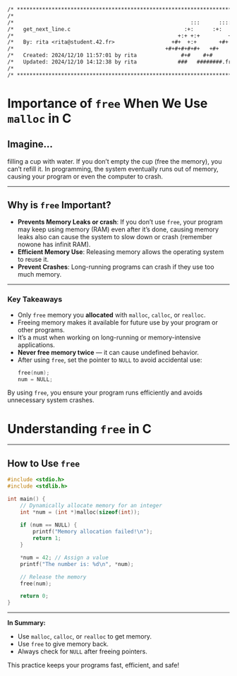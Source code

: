 ```txt
/* ************************************************************************** */
/*                                                                            */
/*                                                        :::      ::::::::   */
/*   get_next_line.c                                    :+:      :+:    :+:   */
/*                                                    +:+ +:+         +:+     */
/*   By: rita <rita@student.42.fr>                  +#+  +:+       +#+        */
/*                                                +#+#+#+#+#+   +#+           */
/*   Created: 2024/12/10 11:57:01 by rita              #+#    #+#             */
/*   Updated: 2024/12/10 14:12:38 by rita             ###   ########.fr       */
/*                                                                            */
/* ************************************************************************** */
```

# **Importance of `free` When We Use `malloc` in C**

## Imagine...
 filling a cup with water. If you don’t empty the cup (free the memory), you can’t refill it. In programming, the system eventually runs out of memory, causing your program or even the computer to crash.

---

## **Why is `free` Important?**
- **Prevents Memory Leaks or crash**: If you don’t use `free`, your program may keep using memory (RAM) even after it’s done, causing memory leaks also can cause the system to slow down or crash (remember nowone has infinit RAM).
- **Efficient Memory Use**: Releasing memory allows the operating system to reuse it.
- **Prevent Crashes**: Long-running programs can crash if they use too much memory.

---

### **Key Takeaways**
- Only `free` memory you **allocated** with `malloc`, `calloc`, or `realloc`.
- Freeing memory makes it available for future use by your program or other programs.
- It’s a must when working on long-running or memory-intensive applications.
- **Never free memory twice** — it can cause undefined behavior.
- After using `free`, set the pointer to `NULL` to avoid accidental use:
   ```c
   free(num);
   num = NULL;
   ```
By using `free`, you ensure your program runs efficiently and avoids unnecessary system crashes. 


# **Understanding `free` in C**

---

## **How to Use `free`**

```c
#include <stdio.h>
#include <stdlib.h>

int main() {
    // Dynamically allocate memory for an integer
    int *num = (int *)malloc(sizeof(int));
    
    if (num == NULL) {
        printf("Memory allocation failed!\n");
        return 1;
    }

    *num = 42; // Assign a value
    printf("The number is: %d\n", *num);

    // Release the memory
    free(num);

    return 0;
}
```

---

**In Summary:**  
- Use `malloc`, `calloc`, or `realloc` to get memory.  
- Use `free` to give memory back.  
- Always check for `NULL` after freeing pointers.  

This practice keeps your programs fast, efficient, and safe!